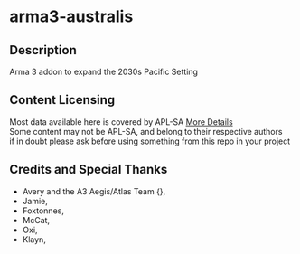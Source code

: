 # arma3-australis

## Description
Arma 3 addon to expand the 2030s Pacific Setting

## Content Licensing
Most data available here is covered by APL-SA [More Details](https://www.bohemia.net/community/licenses/arma-public-license-share-alike)  
Some content may not be APL-SA, and belong to their respective authors  
if in doubt please ask before using something from this repo in your project

## Credits and Special Thanks
 - Avery and the A3 Aegis/Atlas Team {},
 - Jamie,
 - Foxtonnes,
 - McCat,
 - Oxi,
 - Klayn,

